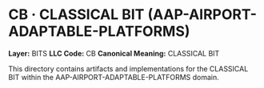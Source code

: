 # CB · CLASSICAL BIT (AAP-AIRPORT-ADAPTABLE-PLATFORMS)

**Layer:** BITS
**LLC Code:** CB
**Canonical Meaning:** CLASSICAL BIT

This directory contains artifacts and implementations for the CLASSICAL BIT within the AAP-AIRPORT-ADAPTABLE-PLATFORMS domain.
